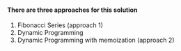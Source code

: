 #### There are three approaches for this solution

1. Fibonacci Series (approach 1)
3. Dynamic Programming
4. Dynamic Programming with memoization (approach 2)
